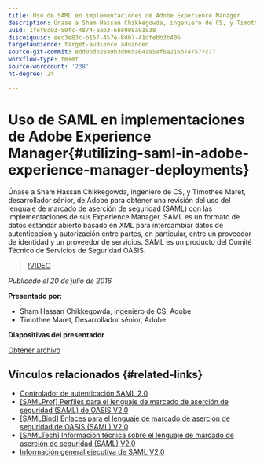 ```yaml
---
title: Uso de SAML en implementaciones de Adobe Experience Manager
description: Únase a Sham Hassan Chikkegowda, ingeniero de CS, y Timothee Maret, desarrollador sénior, de Adobe para obtener una revisión del uso del lenguaje de marcado de aserción de seguridad (SAML) con las implementaciones de sus Experience Manager. SAML es un formato de datos estándar abierto basado en XML para intercambiar datos de autenticación y autorización entre partes, en particular, entre un proveedor de identidad y un proveedor de servicios.  SAML es un producto del Comité Técnico de Servicios de Seguridad OASIS.
uuid: 1fef0c03-50fc-4874-aab3-6b8908a91938
discoiquuid: eec3e83c-b167-457e-8db7-41dfebb3b406
targetaudience: target-audience advanced
source-git-commit: edd0bdb28a9b3d065a64a95af6a216b747577c77
workflow-type: tm+mt
source-wordcount: '238'
ht-degree: 2%

---
```


# Uso de SAML en implementaciones de Adobe Experience Manager{#utilizing-saml-in-adobe-experience-manager-deployments}

Únase a Sham Hassan Chikkegowda, ingeniero de CS, y Timothee Maret, desarrollador sénior, de Adobe para obtener una revisión del uso del lenguaje de marcado de aserción de seguridad (SAML) con las implementaciones de sus Experience Manager. SAML es un formato de datos estándar abierto basado en XML para intercambiar datos de autenticación y autorización entre partes, en particular, entre un proveedor de identidad y un proveedor de servicios.  SAML es un producto del Comité Técnico de Servicios de Seguridad OASIS.

>[!VIDEO](https://video.tv.adobe.com/v/19299/?quality=9)

*Publicado el 20 de julio de 2016*

**Presentado por:**

* Sham Hassan Chikkegowda, ingeniero de CS, Adobe
* Timothee Maret, Desarrollador sénior, Adobe

**Diapositivas del presentador**

[Obtener archivo](assets/aem-gems-072016-saml.pdf)

## Vínculos relacionados {#related-links}

* [Controlador de autenticación SAML 2.0](https://docs.adobe.com/docs/en/aem/6-2/administer/security/saml-2-0-authenticationhandler.html)
* [[SAMLProf] Perfiles para el lenguaje de marcado de aserción de seguridad (SAML) de OASIS V2.0](https://docs.oasis-open.org/security/saml/v2.0/saml-profiles-2.0-os.pdf)
* [[SAMLBind] Enlaces para el lenguaje de marcado de aserción de seguridad de OASIS (SAML) V2.0](https://docs.oasis-open.org/security/saml/v2.0/saml-bindings-2.0-os.pdf)
* [[SAMLTech] Información técnica sobre el lenguaje de marcado de aserción de seguridad (SAML) V2.0](https://www.oasis-open.org/committees/download.php/27819/sstc-saml-tech-overview-2.0-cd-02.pdf)
* [Información general ejecutiva de SAML V2.0](https://www.oasis-open.org/committees/download.php/13525/sstc-saml-exec-overview-2.0-cd-01-2col.pdf)